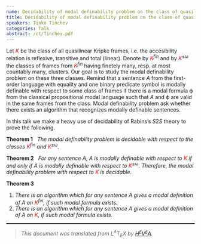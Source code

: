 ```yaml
---
name: Decidability of modal definability problem on the class of quasilinear frames.
title: Decidability of modal definability problem on the class of quasilinear frames.
speakers: Tinko Tinchev
categories: Talk
abstract: /ct/Tinchev.pdf
---
```

<!--HEVEA command line is: /usr/bin/hevea article.hva asl.hva Tinchev.tex -->
<!--CUT STYLE article--><!--CUT DEF section 1 --><p>Let <span style="color:red"><span style="font-style:italic">K</span></span> be the class of all quasilinear Kripke frames, i.e. the accesibility relation is reflexive, transitive and total (linear). Denote by <span style="color:red"><span style="font-style:italic">K</span></span><sup><span style="font-style:italic">fin</span></sup> and by <span style="color:red"><span style="font-style:italic">K</span></span><sup>&#x2264;&#x3C9;</sup> the classes of frames from <span style="color:red"><span style="font-style:italic">K</span></span><sup><span style="font-style:italic">fin</span></sup> having finetely many, resp. at most countably many, clusters.  Our goal is to study the modal definability problem on these three classes. Remind that a sentence <span style="font-style:italic">A</span> from the first-order language with equality and one binary predicate symbol is modally definable with respect to some class of frames if there is a modal formula &#x3D5; from the classical propositional modal language such that <span style="font-style:italic">A</span> and &#x3D5; are valid in the same frames from the class. Modal definability problem ask whether there exists an algorithm that recognizes modally definable sentences.  In this talk we make a heavy use of decidability of Rabins&#x2019;s <span style="font-style:italic">S</span>2<span style="font-style:italic">S</span> theory to prove the following.</p><div class="theorem"><span style="font-weight:bold">Theorem&#xA0;1</span>&#xA0;&#xA0;<em>The modal definability problem is decidable with respect to the classes </em><span style="color:red"><span style="font-style:italic">K</span></span><sup><span style="font-style:italic">fin</span></sup><em> and </em><span style="color:red"><span style="font-style:italic">K</span></span><sup>&#x2264;&#x3C9;</sup><em>. </em></div><p></p><div class="theorem"><span style="font-weight:bold">Theorem&#xA0;2</span>&#xA0;&#xA0;<em>For any sentence </em><span style="font-style:italic">A</span><em>, </em><span style="font-style:italic">A</span><em> is modally definable with respect to </em><span style="color:red"><span style="font-style:italic">K</span></span><em> if and only if </em><span style="font-style:italic">A</span><em> is modally definable with respect to </em><span style="color:red"><span style="font-style:italic">K</span></span><sup>&#x2264;&#x3C9;</sup><em>. Therefore, the modal definability problem with respect to </em><span style="color:red"><span style="font-style:italic">K</span></span><em> is decidable.</em></div><p> </p><div class="theorem"><span style="font-weight:bold">Theorem&#xA0;3</span>&#xA0;&#xA0;<em></em><ol class="enumerate" type=1><li class="li-enumerate"><em></em><em>There is an algorithm which for any sentence </em><span style="font-style:italic">A</span><em> gives a modal definition of </em><span style="font-style:italic">A</span><em> on </em><span style="color:red"><span style="font-style:italic">K</span></span><sup><span style="font-style:italic">fin</span></sup><em>, if such modal formula exists.</em></li><li class="li-enumerate"><em>There is an algorithm which for any sentence </em><span style="font-style:italic">A</span><em> gives a modal definition of </em><span style="font-style:italic">A</span><em> on </em><span style="color:red"><span style="font-style:italic">K</span></span><em>, if such modal formula exists.</em></li></ol><em></em></div><p></p><!--CUT END -->
<!--HTMLFOOT-->
<!--ENDHTML-->
<!--FOOTER-->
<hr style="height:2"><blockquote class="quote"><em>This document was translated from L<sup>A</sup>T<sub>E</sub>X by
</em><a href="http://hevea.inria.fr/index.html"><em>H</em><em><span style="font-size:small"><sup>E</sup></span></em><em>V</em><em><span style="font-size:small"><sup>E</sup></span></em><em>A</em></a><em>.</em></blockquote>
